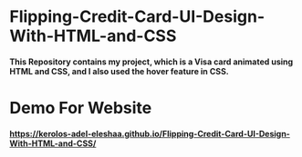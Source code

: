 # Flipping-Credit-Card-UI-Design-With-HTML-and-CSS
#### This Repository contains my project, which is a Visa card animated using HTML and CSS, and I also used the hover feature in CSS.
# Demo For Website
#### https://kerolos-adel-eleshaa.github.io/Flipping-Credit-Card-UI-Design-With-HTML-and-CSS/
